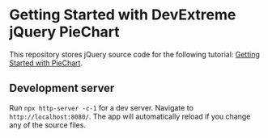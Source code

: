 # Getting Started with DevExtreme jQuery PieChart

This repository stores jQuery source code for the following tutorial: [Getting Started with PieChart](https://js.devexpress.com/Documentation/Guide/UI_Components/PieChart/Getting_Started_with_PieChart).

## Development server

Run `npx http-server -c-1` for a dev server. Navigate to `http://localhost:8080/`. The app will automatically reload if you change any of the source files.